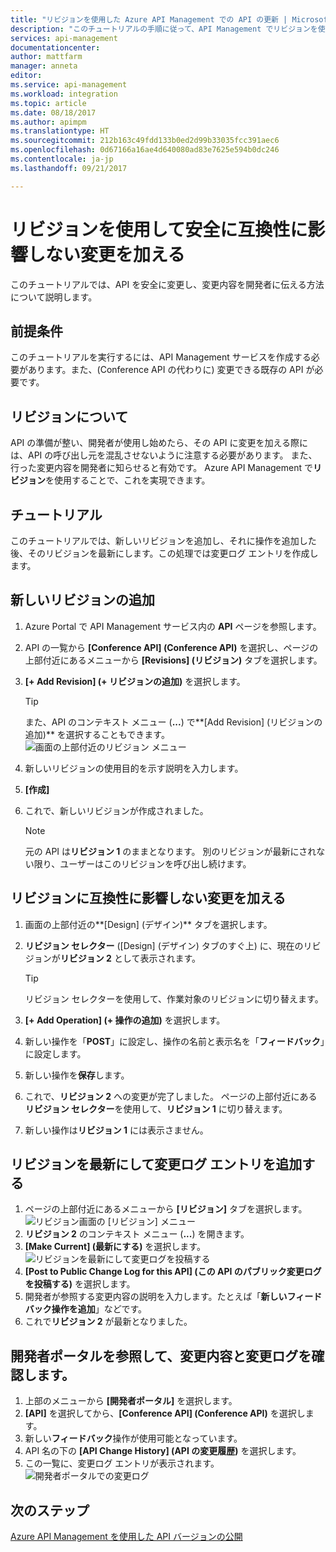 ```yaml
---
title: "リビジョンを使用した Azure API Management での API の更新 | Microsoft Docs"
description: "このチュートリアルの手順に従って、API Management でリビジョンを使用して互換性に影響しない変更を行う方法について説明します。"
services: api-management
documentationcenter: 
author: mattfarm
manager: anneta
editor: 
ms.service: api-management
ms.workload: integration
ms.topic: article
ms.date: 08/18/2017
ms.author: apimpm
ms.translationtype: HT
ms.sourcegitcommit: 212b163c49fdd133b0ed2d99b33035fcc391aec6
ms.openlocfilehash: 0d67166a16ae4d640080ad83e7625e594b0dc246
ms.contentlocale: ja-jp
ms.lasthandoff: 09/21/2017

---
```


# <a name="make-non-breaking-changes-safely-using-revisions"></a>リビジョンを使用して安全に互換性に影響しない変更を加える
このチュートリアルでは、API を安全に変更し、変更内容を開発者に伝える方法について説明します。

## <a name="prerequisites"></a>前提条件
このチュートリアルを実行するには、API Management サービスを作成する必要があります。また、(Conference API の代わりに) 変更できる既存の API が必要です。

## <a name="about-revisions"></a>リビジョンについて
API の準備が整い、開発者が使用し始めたら、その API に変更を加える際には、API の呼び出し元を混乱させないように注意する必要があります。 また、行った変更内容を開発者に知らせると有効です。 Azure API Management で**リビジョン**を使用することで、これを実現できます。

## <a name="walkthrough"></a>チュートリアル
このチュートリアルでは、新しいリビジョンを追加し、それに操作を追加した後、そのリビジョンを最新にします。この処理では変更ログ エントリを作成します。

## <a name="add-a-new-revision"></a>新しいリビジョンの追加
1. Azure Portal で API Management サービス内の **API** ページを参照します。
2. API の一覧から **[Conference API] \(Conference API\)** を選択し、ページの上部付近にあるメニューから **[Revisions] \(リビジョン\)** タブを選択します。
3. **[+ Add Revision] \(+ リビジョンの追加\)** を選択します。

    > [!TIP]
    > また、API のコンテキスト メニュー (**...**) で**[Add Revision] \(リビジョンの追加\)** を選択することもできます。
![画面の上部付近のリビジョン メニュー](media/api-management-getstarted-revise-api/TopMenu.PNG)

4. 新しいリビジョンの使用目的を示す説明を入力します。
5. **[作成]**
6. これで、新しいリビジョンが作成されました。

    > [!NOTE]
    > 元の API は**リビジョン 1** のままとなります。 別のリビジョンが最新にされない限り、ユーザーはこのリビジョンを呼び出し続けます。

## <a name="make-non-breaking-changes-to-your-revision"></a>リビジョンに互換性に影響しない変更を加える
1. 画面の上部付近の**[Design] \(デザイン\)** タブを選択します。
2. **リビジョン セレクター** ([Design] \(デザイン\) タブのすぐ上) に、現在のリビジョンが**リビジョン 2** として表示されます。

    > [!TIP]
    > リビジョン セレクターを使用して、作業対象のリビジョンに切り替えます。

3. **[+ Add Operation] \(+ 操作の追加\)** を選択します。
4. 新しい操作を「**POST**」に設定し、操作の名前と表示名を「**フィードバック**」に設定します。
5. 新しい操作を**保存**します。
6. これで、**リビジョン 2** への変更が完了しました。 ページの上部付近にある**リビジョン セレクター**を使用して、**リビジョン 1** に切り替えます。
7. 新しい操作は**リビジョン 1** には表示さません。 

## <a name="make-your-revision-current-and-add-a-change-log-entry"></a>リビジョンを最新にして変更ログ エントリを追加する
1. ページの上部付近にあるメニューから **[リビジョン]** タブを選択します。
![リビジョン画面の [リビジョン] メニュー](media/api-management-getstarted-revise-api/RevisionsMenu.PNG)
2. **リビジョン 2** のコンテキスト メニュー (**...**) を開きます。
3. **[Make Current] \(最新にする\)** を選択します。
![リビジョンを最新にして変更ログを投稿する](media/api-management-getstarted-revise-api/MakeCurrent.PNG)
4. **[Post to Public Change Log for this API] \(この API のパブリック変更ログを投稿する\)** を選択します。
5. 開発者が参照する変更内容の説明を入力します。たとえば「**新しいフィードバック操作を追加**」などです。
6. これで**リビジョン 2** が最新となりました。

## <a name="browse-the-developer-portal-to-see-changes-and-change-log"></a>開発者ポータルを参照して、変更内容と変更ログを確認します。
1. 上部のメニューから **[開発者ポータル]** を選択します。
2. **[API]** を選択してから、**[Conference API] \(Conference API\)** を選択します。
3. 新しい**フィードバック**操作が使用可能となっています。
4. API 名の下の **[API Change History] \(API の変更履歴\)** を選択します。
5. この一覧に、変更ログ エントリが表示されます。
![開発者ポータルでの変更ログ](media/api-management-getstarted-revise-api/ChangeLogDevPortal.PNG)

## <a name="next-steps"></a>次のステップ
[Azure API Management を使用した API バージョンの公開](#api-management-getstarted-publish-versions.md)
